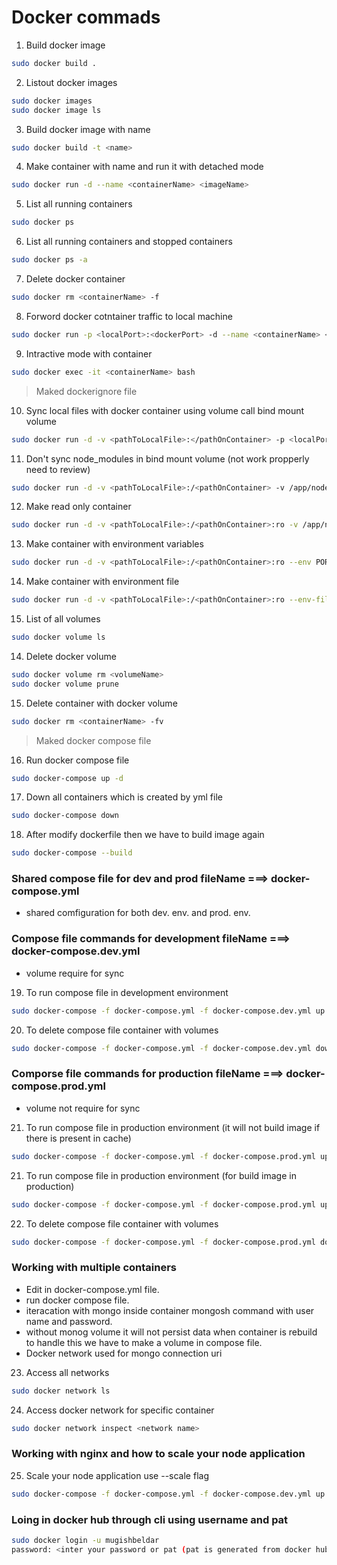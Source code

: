 # Docker commads

1. Build docker image

```bash
sudo docker build .
```

2. Listout docker images

```bash
sudo docker images
sudo docker image ls
```

3. Build docker image with name

```bash
sudo docker build -t <name>
```

4. Make container with name and run it with detached mode

```bash
sudo docker run -d --name <containerName> <imageName>
```

5. List all running containers

```bash
sudo docker ps
```

6. List all running containers and stopped containers

```bash
sudo docker ps -a
```

7. Delete docker container

```bash
sudo docker rm <containerName> -f
```

8. Forword docker cotntainer traffic to local machine

```bash
sudo docker run -p <localPort>:<dockerPort> -d --name <containerName> <imageName>
```

9. Intractive mode with container

```bash
sudo docker exec -it <containerName> bash
```

> Maked dockerignore file

10. Sync local files with docker container using volume call bind mount volume

```bash
sudo docker run -d -v <pathToLocalFile>:</pathOnContainer> -p <localPort>:<dockerPort> --name <containerName> <imageName>
```

11. Don't sync node_modules in bind mount volume (not work propperly need to review)

```bash
sudo docker run -d -v <pathToLocalFile>:/<pathOnContainer> -v /app/node_modules -p <localPort>:<dockerPort> --name <containerName> <imageName>
```

12. Make read only container

```bash
sudo docker run -d -v <pathToLocalFile>:/<pathOnContainer>:ro -v /app/node_modules -p <localPort>:<dockerPort> --name <containerName> <imageName>
```

13. Make container with environment variables

```bash
sudo docker run -d -v <pathToLocalFile>:/<pathOnContainer>:ro --env PORT=4000 -p <localPort>:4000 --name <containerName> <imageName>
```

14. Make container with environment file

```bash
sudo docker run -d -v <pathToLocalFile>:/<pathOnContainer>:ro --env-file ./.env -p <localPort>:4000 --name <containerName> <imageName>
```

15. List of all volumes

```bash
sudo docker volume ls
```

14. Delete docker volume

```bash
sudo docker volume rm <volumeName>
sudo docker volume prune
```

15. Delete container with docker volume

```bash
sudo docker rm <containerName> -fv
```

> Maked docker compose file

16. Run docker compose file

```bash
sudo docker-compose up -d
```

17. Down all containers which is created by yml file

```bash
sudo docker-compose down
```

18. After modify dockerfile then we have to build image again

```bash
sudo docker-compose --build
```

### Shared compose file for dev and prod fileName ===> docker-compose.yml

- shared comfiguration for both dev. env. and prod. env.

### Compose file commands for development fileName ===> docker-compose.dev.yml

- volume require for sync

19. To run compose file in development environment

```bash
sudo docker-compose -f docker-compose.yml -f docker-compose.dev.yml up -d
```

20. To delete compose file container with volumes

```bash
sudo docker-compose -f docker-compose.yml -f docker-compose.dev.yml down -v
```

### Comporse file commands for production fileName ===> docker-compose.prod.yml

- volume not require for sync

21. To run compose file in production environment (it will not build image if there is present in cache)

```bash
sudo docker-compose -f docker-compose.yml -f docker-compose.prod.yml up -d
```

21. To run compose file in production environment (for build image in production)

```bash
sudo docker-compose -f docker-compose.yml -f docker-compose.prod.yml up -d --build
```

22. To delete compose file container with volumes

```bash
sudo docker-compose -f docker-compose.yml -f docker-compose.prod.yml down -v
```

### Working with multiple containers

- Edit in docker-compose.yml file.
- run docker compose file.
- iteracation with mongo inside container mongosh command with user name and password.
- without monog volume it will not persist data when container is rebuild to handle this we have to make a volume in compose file.
- Docker network used for mongo connection uri

23. Access all networks

```bash
sudo docker network ls
```

24. Access docker network for specific container

```bash
sudo docker network inspect <network name>
```

### Working with nginx and how to scale your node application

25. Scale your node application use --scale flag

```bash
sudo docker-compose -f docker-compose.yml -f docker-compose.dev.yml up -d --scale node-app=2
```

<!-- ################################################################################ -->

### Loing in docker hub through cli using username and pat

```bash
sudo docker login -u mugishbeldar
password: <inter your password or pat (pat is generated from docker hub account settings)>
```

<!-- ################################################################################ -->
